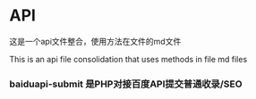 # API 
这是一个api文件整合，使用方法在文件的md文件

This is an api file consolidation that uses methods in file md files


### baiduapi-submit 是PHP对接百度API提交普通收录/SEO